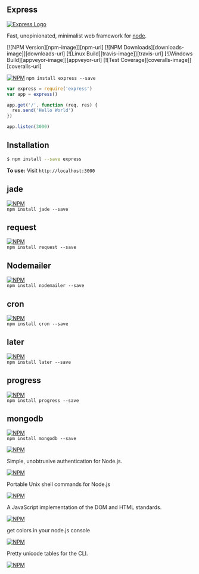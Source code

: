 Express
---

[![Express Logo](https://i.cloudup.com/zfY6lL7eFa-3000x3000.png)](http://expressjs.com/)

  Fast, unopinionated, minimalist web framework for [node](http://nodejs.org).

  [![NPM Version][npm-image]][npm-url]
  [![NPM Downloads][downloads-image]][downloads-url]
  [![Linux Build][travis-image]][travis-url]
  [![Windows Build][appveyor-image]][appveyor-url]
  [![Test Coverage][coveralls-image]][coveralls-url]


[![NPM](https://nodei.co/npm/express.png?downloads=true&stars=true)](https://www.npmjs.com/package/express)
`npm install express --save`  

```js
var express = require('express')
var app = express()

app.get('/', function (req, res) {
  res.send('Hello World')
})

app.listen(3000)
```

## Installation

```bash
$ npm install --save express  
```
**To use:**
Visit `http://localhost:3000`  


jade
---
[![NPM](https://nodei.co/npm/jade.png?downloads=true&stars=true)](https://www.npmjs.com/package/jade)  
`npm install jade --save`  


request
---
[![NPM](https://nodei.co/npm/request.png?downloads=true&stars=true)](https://www.npmjs.com/package/request)  
`npm install request --save`  


Nodemailer
---
[![NPM](https://nodei.co/npm/nodemailer.png?downloads=true&stars=true)](https://www.npmjs.com/package/nodemailer)  
`npm install nodemailer --save`  


cron
---
[![NPM](https://nodei.co/npm/cron.png?downloads=true&stars=true)](https://www.npmjs.com/package/cron)  
`npm install cron --save`  


later
---
[![NPM](https://nodei.co/npm/later.png?downloads=true&stars=true)](https://www.npmjs.com/package/later)  
`npm install later --save`  

progress
---
[![NPM](https://nodei.co/npm/progress.png?downloads=true&stars=true)](https://www.npmjs.com/package/progress)  
`npm install progress --save`  

mongodb
---
[![NPM](https://nodei.co/npm/mongodb.png?downloads=true&stars=true)](https://www.npmjs.com/package/mongodb)  
`npm install mongodb --save`  

[![NPM](https://nodei.co/npm/passport.png?downloads=true&stars=true)](https://www.npmjs.com/package/passport)  

Simple, unobtrusive authentication for Node.js.  

[![NPM](https://nodei.co/npm/shelljs.png?downloads=true&stars=true)](https://www.npmjs.com/package/shelljs)  

Portable Unix shell commands for Node.js  

[![NPM](https://nodei.co/npm/jsdom.png?downloads=true&stars=true)](https://www.npmjs.com/package/jsdom)  

A JavaScript implementation of the DOM and HTML standards.    

[![NPM](https://nodei.co/npm/colors.png?downloads=true&stars=true)](https://www.npmjs.com/package/colors)  

get colors in your node.js console  

[![NPM](https://nodei.co/npm/cli-table.png?downloads=true&stars=true)](https://www.npmjs.com/package/cli-table)  

Pretty unicode tables for the CLI.   

[![NPM](https://nodei.co/npm/sprintf.png?downloads=true&stars=true)](https://www.npmjs.com/package/sprintf)     
